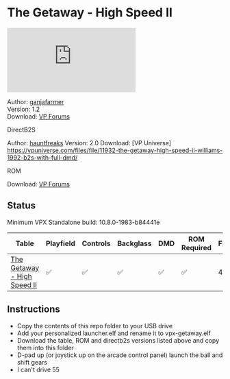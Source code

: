 # The Getaway - High Speed II

![Table Preview](https://www.vpforums.org/index.php?app=downloads&module=display&section=screenshot&record=63726&id=13130&full=1)

Author: [ganjafarmer](https://www.vpforums.org/index.php?app=core&module=search&do=user_activity&search_app=downloads&mid=113960)  
Version: 1.2  
Download: [VP Forums](https://www.vpforums.org/index.php?app=downloads&showfile=13130)

DirectB2S

Author: [hauntfreaks](https://vpuniverse.com/profile/5216-hauntfreaks/) 
Version: 2.0
Download: [VP Universe] https://vpuniverse.com/files/file/11932-the-getaway-high-speed-ii-williams-1992-b2s-with-full-dmd/

ROM

Download: [VP Forums](https://www.vpforums.org/index.php?app=downloads&showfile=1330)


## Status 

Minimum VPX Standalone build: 10.8.0-1983-b84441e

| Table | Playfield | Controls | Backglass | DMD | ROM Required | FPS | 
|-------|-----------|----------|-----------|-----|--------------|-----|
| [The Getaway - High Speed II](external/vpx-24) | :white_check_mark: | :white_check_mark: | :white_check_mark: |:white_check_mark: | :white_check_mark: | 42 |


## Instructions

- Copy the contents of this repo folder to your USB drive
- Add your personalized launcher.elf and rename it to vpx-getaway.elf
- Download the table, ROM and directb2s versions listed above and copy them into this folder
- D-pad up (or joystick up on the arcade control panel) launch the ball and shift gears
- I can't drive 55